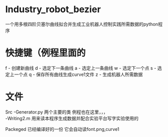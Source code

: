 # Industry_robot_bezier
一个用多根四阶贝塞尔曲线拟合并生成工业机器人控制实践所需数据的python程序

# 快捷键（例程里面的
f - 创建新曲线
d - 选定下一条曲线
a - 选定上一条曲线
w - 选定下一个点
s - 选定上一个点
q - 保存所有曲线生成curve1文件
z - 生成机器人所需数据

# 文件
Src
-Generator.py 两个主要的类 例程也在这里，，，  
-Writing2.m 用来读本程序生成数据并配合实验平台写字实验使用的

Packeged 已经编译好的一份 它会自动读font.png,curve1


